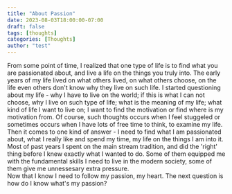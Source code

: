 ```yaml
---
title: "About Passion"
date: 2023-08-03T18:00:00-07:00
draft: false
tags: [thoughts]
categories: [Thoughts]
author: "test"
---
```

From some point of time, I realized that one type of life is to find what you are passionated about, and live a life on the things you truly into. The early years of my life lived on what others lived, on what others choose, on the life even others don't know why they live on such life. I started questioning about my life - why I have to live on the world; if this is what I can not choose, why I live on such type of life; what is the meaning of my life; what kind of life I want to live on; I want to find the motivation or find where is my motivation from. Of course, such thoughts occurs when I feel stuggeled or sometimes occurs when I have lots of free time to think, to examine my life. 
Then it comes to one kind of answer - I need to find what I am passionated about, what I really like and spend my time, my life on the things I am into it. Most of past years I spent on the main stream tradition, and did the 'right' thing before I knew exactly what I wanted to do. Some of them equipped me with the fundamental skills I need to live in the modern society, some of them give me unnessesary extra pressure.  
Now that I know I need to follow my passion, my heart. The next question is how do I know what's my passion?